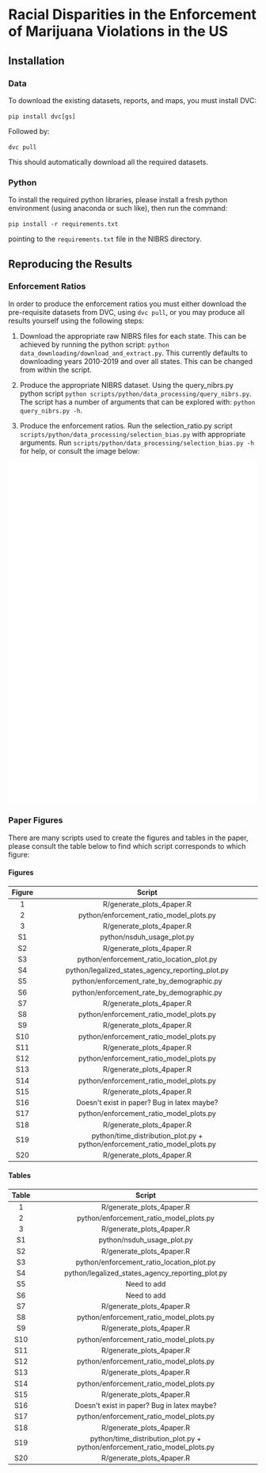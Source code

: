 # Racial Disparities in the Enforcement of Marijuana Violations in the US

## Installation

### Data

To download the existing datasets, reports, and maps, you must install DVC:

`pip install dvc[gs]`

Followed by:

`dvc pull`

This should automatically download all the required datasets.


### Python

To install the required python libraries, please install a fresh python environment (using anaconda or such like), then run the command:

`pip install -r requirements.txt`

pointing to the `requirements.txt` file in the NIBRS directory.

## Reproducing the Results

### Enforcement Ratios

In order to produce the enforcement ratios you must either download the pre-requisite datasets from DVC, using `dvc pull`, or you may produce all results yourself using the following steps:

1. Download the appropriate raw NIBRS files for each state. This can be achieved by running the python script: `python data_downloading/download_and_extract.py`. This currently defaults to downloading years 2010-2019 and over all states. This can be changed from within the script.

2. Produce the appropriate NIBRS dataset. Using the query_nibrs.py python script `python scripts/python/data_processing/query_nibrs.py`. The script has a number of arguments that can be explored with: `python query_nibrs.py -h`.

3. Produce the enforcement ratios. Run the selection_ratio.py script `scripts/python/data_processing/selection_bias.py` with appropriate arguments. Run `scripts/python/data_processing/selection_bias.py -h` for help, or consult the image below:
<p align="center">
    <img src="https://raw.githubusercontent.com/predictive-analytics-lab/NIBRS/f588fa32bc38845a09bfdfb56b34c864aa635a3a/docs/sb_help.svg">
</p>

### Paper Figures

There are many scripts used to create the figures and tables in the paper, please consult the table below to find which script corresponds to which figure:

#### Figures

| Figure | Script |
|:---:|:---:|
| 1 | R/generate_plots_4paper.R |
| 2 | python/enforcement_ratio_model_plots.py |
| 3 | R/generate_plots_4paper.R |
| S1 | python/nsduh_usage_plot.py |
| S2 | R/generate_plots_4paper.R |
| S3 | python/enforcement_ratio_location_plot.py |
| S4 | python/legalized_states_agency_reporting_plot.py |
| S5 | python/enforcement_rate_by_demographic.py |
| S6 | python/enforcement_rate_by_demographic.py |
| S7 | R/generate_plots_4paper.R |
| S8 | python/enforcement_ratio_model_plots.py |
| S9 | R/generate_plots_4paper.R |
| S10 | python/enforcement_ratio_model_plots.py |
| S11 | R/generate_plots_4paper.R |
| S12 | python/enforcement_ratio_model_plots.py |
| S13 | R/generate_plots_4paper.R |
| S14 | python/enforcement_ratio_model_plots.py |
| S15 | R/generate_plots_4paper.R |
| S16 | Doesn't exist in paper? Bug in latex maybe? |
| S17 | python/enforcement_ratio_model_plots.py |
| S18 | R/generate_plots_4paper.R |
| S19 | python/time_distribution_plot.py + python/enforcement_ratio_model_plots.py |
| S20 | R/generate_plots_4paper.R |

#### Tables

| Table | Script |
|:---:|:---:|
| 1 | R/generate_plots_4paper.R |
| 2 | python/enforcement_ratio_model_plots.py |
| 3 | R/generate_plots_4paper.R |
| S1 | python/nsduh_usage_plot.py |
| S2 | R/generate_plots_4paper.R |
| S3 | python/enforcement_ratio_location_plot.py |
| S4 | python/legalized_states_agency_reporting_plot.py |
| S5 | Need to add |
| S6 | Need to add |
| S7 | R/generate_plots_4paper.R |
| S8 | python/enforcement_ratio_model_plots.py |
| S9 | R/generate_plots_4paper.R |
| S10 | python/enforcement_ratio_model_plots.py |
| S11 | R/generate_plots_4paper.R |
| S12 | python/enforcement_ratio_model_plots.py |
| S13 | R/generate_plots_4paper.R |
| S14 | python/enforcement_ratio_model_plots.py |
| S15 | R/generate_plots_4paper.R |
| S16 | Doesn't exist in paper? Bug in latex maybe? |
| S17 | python/enforcement_ratio_model_plots.py |
| S18 | R/generate_plots_4paper.R |
| S19 | python/time_distribution_plot.py + python/enforcement_ratio_model_plots.py |
| S20 | R/generate_plots_4paper.R |